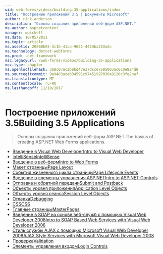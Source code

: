 ```yaml
---
uid: web-forms/videos/building-35-applications/index
title: "Построение приложений 3.5 | Документы Microsoft"
author: rick-anderson
description: "Основы создания приложений веб-форм ASP.NET."
ms.author: aspnetcontent
manager: wpickett
ms.date: 10/05/2011
ms.topic: article
ms.assetid: 20060b05-3c1b-41ca-9621-4434ba233adc
ms.technology: dotnet-webforms
ms.prod: .net-framework
msc.legacyurl: /web-forms/videos/building-35-applications
msc.type: chapter
ms.openlocfilehash: 3a0c07ec2b8bd47e37dcce750a003ac6c0e824d8
ms.sourcegitcommit: 9a9483aceb34591c97451997036a9120c3fe2baf
ms.translationtype: MT
ms.contentlocale: ru-RU
ms.lasthandoff: 11/10/2017
---
```

<a name="building-35-applications"></a><span data-ttu-id="d196f-103">Построение приложений 3.5</span><span class="sxs-lookup"><span data-stu-id="d196f-103">Building 3.5 Applications</span></span>
====================
> <span data-ttu-id="d196f-104">Основы создания приложений веб-форм ASP.NET.</span><span class="sxs-lookup"><span data-stu-id="d196f-104">The basics of creating ASP.NET Web Forms applications.</span></span>


- [<span data-ttu-id="d196f-105">Введение в Visual Web Developer</span><span class="sxs-lookup"><span data-stu-id="d196f-105">Intro to Visual Web Developer</span></span>](intro-to-visual-web-developer.md)
- [<span data-ttu-id="d196f-106">IntelliSense</span><span class="sxs-lookup"><span data-stu-id="d196f-106">IntelliSense</span></span>](intellisense.md)
- [<span data-ttu-id="d196f-107">Введение в веб-форм</span><span class="sxs-lookup"><span data-stu-id="d196f-107">Intro to Web Forms</span></span>](intro-to-web-forms.md)
- [<span data-ttu-id="d196f-108">Макет страницы</span><span class="sxs-lookup"><span data-stu-id="d196f-108">Page Layout</span></span>](page-layout.md)
- [<span data-ttu-id="d196f-109">События жизненного цикла страницы</span><span class="sxs-lookup"><span data-stu-id="d196f-109">Page Lifecycle Events</span></span>](page-lifecycle-events.md)
- [<span data-ttu-id="d196f-110">Введение в элементы управления ASP.NET</span><span class="sxs-lookup"><span data-stu-id="d196f-110">Intro to ASP.NET Controls</span></span>](intro-to-aspnet-controls.md)
- [<span data-ttu-id="d196f-111">Отправка и обратной передачи</span><span class="sxs-lookup"><span data-stu-id="d196f-111">Submit and Postback</span></span>](submit-and-postback.md)
- [<span data-ttu-id="d196f-112">Объекты уровня приложения</span><span class="sxs-lookup"><span data-stu-id="d196f-112">Application Level Objects</span></span>](application-level-objects.md)
- [<span data-ttu-id="d196f-113">Объекты уровня сеанса</span><span class="sxs-lookup"><span data-stu-id="d196f-113">Session Level Objects</span></span>](session-level-objects.md)
- [<span data-ttu-id="d196f-114">Отладка</span><span class="sxs-lookup"><span data-stu-id="d196f-114">Debugging</span></span>](debugging.md)
- [<span data-ttu-id="d196f-115">CSS</span><span class="sxs-lookup"><span data-stu-id="d196f-115">CSS</span></span>](css.md)
- [<span data-ttu-id="d196f-116">Главные страницы</span><span class="sxs-lookup"><span data-stu-id="d196f-116">MasterPages</span></span>](masterpages.md)
- [<span data-ttu-id="d196f-117">Введение в SOAP на основе веб-служб с помощью Visual Web Developer 2008</span><span class="sxs-lookup"><span data-stu-id="d196f-117">Intro to SOAP Based Web Services with Visual Web Developer 2008</span></span>](an-introduction-to-soap-based-web-services-with-visual-web-developer-2008.md)
- [<span data-ttu-id="d196f-118">Стиль службы AJAX с помощью Microsoft Visual Web Developer 2008</span><span class="sxs-lookup"><span data-stu-id="d196f-118">AJAX Style Services with Microsoft Visual Web Developer 2008</span></span>](ajax-style-services-with-microsoft-visual-web-developer-2008.md)
- [<span data-ttu-id="d196f-119">Проверка</span><span class="sxs-lookup"><span data-stu-id="d196f-119">Validation</span></span>](validation.md)
- [<span data-ttu-id="d196f-120">Элементы управления входом</span><span class="sxs-lookup"><span data-stu-id="d196f-120">Login Controls</span></span>](login-controls.md)
